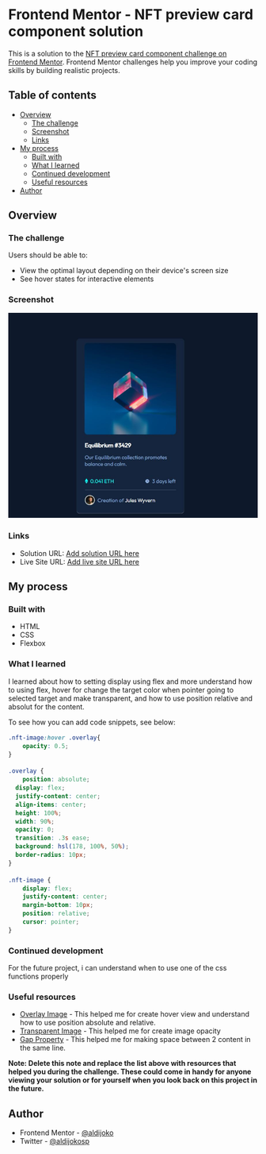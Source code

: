 # Frontend Mentor - NFT preview card component solution

This is a solution to the [NFT preview card component challenge on Frontend Mentor](https://www.frontendmentor.io/challenges/nft-preview-card-component-SbdUL_w0U). Frontend Mentor challenges help you improve your coding skills by building realistic projects. 

## Table of contents

- [Overview](#overview)
  - [The challenge](#the-challenge)
  - [Screenshot](#screenshot)
  - [Links](#links)
- [My process](#my-process)
  - [Built with](#built-with)
  - [What I learned](#what-i-learned)
  - [Continued development](#continued-development)
  - [Useful resources](#useful-resources)
- [Author](#author)


## Overview

### The challenge

Users should be able to:

- View the optimal layout depending on their device's screen size
- See hover states for interactive elements

### Screenshot

![](./screenshot.jpg)


### Links

- Solution URL: [Add solution URL here](https://github.com/aldijoko/nft-preview-card-component-main)
- Live Site URL: [Add live site URL here](https://aldijoko.github.io/nft-preview-card-component-main/)

## My process

### Built with

- HTML
- CSS 
- Flexbox


### What I learned

I learned about how to setting display using flex and more understand how to using flex, hover for change the target color when pointer going to selected target and make transparent, and how to use position relative and absolut for the content. 

To see how you can add code snippets, see below:

```css
.nft-image:hover .overlay{
    opacity: 0.5;
}

.overlay {
    position: absolute;
  display: flex;
  justify-content: center;
  align-items: center;
  height: 100%;
  width: 90%;
  opacity: 0;
  transition: .3s ease;
  background: hsl(178, 100%, 50%);
  border-radius: 10px;
}

.nft-image {
    display: flex;
    justify-content: center;
    margin-bottom: 10px;
    position: relative;
    cursor: pointer;
}


```


### Continued development

For the future project, i can understand when to use one of the css functions properly


### Useful resources

- [Overlay Image](https://www.w3schools.com/howto/howto_css_image_overlay.asp) - This helped me for create hover view and understand how to use position absolute and relative.
- [Transparent Image](https://www.w3schools.com/css/css_image_transparency.asp) - This helped me for create image opacity
- [Gap Property](https://www.w3schools.com/cssref/css3_pr_gap.asp) - This helped me for making space between 2 content in the same line.

**Note: Delete this note and replace the list above with resources that helped you during the challenge. These could come in handy for anyone viewing your solution or for yourself when you look back on this project in the future.**

## Author

<!-- - Website - [Add your name here](https://www.your-site.com) -->
- Frontend Mentor - [@aldijoko](https://www.frontendmentor.io/profile/aldijoko)
- Twitter - [@aldijokosp](https://www.twitter.com/aldijokosp)



